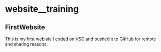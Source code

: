 # website__training
## FirstWebsite

This is my first webiste I coded on VSC and pushed it to GitHub for remote and sharing reasons.
